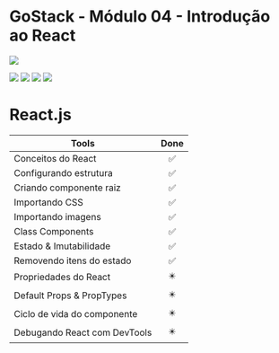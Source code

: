 # GoStack - Módulo 04 - Introdução ao React

![](https://hotmart.s3.amazonaws.com/product_contents/5bfd4a97-5e39-4c99-a871-8d3e969769cc/Course_Image01_580x320.jpg)

![](https://img.shields.io/github/stars/newerton/gostack-modulo04.svg) ![](https://img.shields.io/github/forks/newerton/gostack-modulo04.svg) ![](https://img.shields.io/github/issues/newerton/gostack-modulo04.svg) ![](https://img.shields.io/github/license/newerton/gostack-modulo04.svg)

# React.js

| Tools                        |            Done            |
| ---------------------------- | :------------------------: |
| Conceitos do React           |     :white_check_mark:     |
| Configurando estrutura       |     :white_check_mark:     |
| Criando componente raiz      |     :white_check_mark:     |
| Importando CSS               |     :white_check_mark:     |
| Importando imagens           |     :white_check_mark:     |
| Class Components             |     :white_check_mark:     |
| Estado & Imutabilidade       |     :white_check_mark:     |
| Removendo itens do estado    |     :white_check_mark:     |
| Propriedades do React        | :eight_pointed_black_star: |
| Default Props & PropTypes    | :eight_pointed_black_star: |
| Ciclo de vida do componente  | :eight_pointed_black_star: |
| Debugando React com DevTools | :eight_pointed_black_star: |
